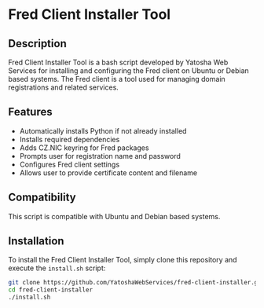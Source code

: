 # Fred Client Installer Tool

## Description

Fred Client Installer Tool is a bash script developed by Yatosha Web Services for installing and configuring the Fred client on Ubuntu or Debian based systems. The Fred client is a tool used for managing domain registrations and related services.

## Features

- Automatically installs Python if not already installed
- Installs required dependencies
- Adds CZ.NIC keyring for Fred packages
- Prompts user for registration name and password
- Configures Fred client settings
- Allows user to provide certificate content and filename

## Compatibility

This script is compatible with Ubuntu and Debian based systems.

## Installation

To install the Fred Client Installer Tool, simply clone this repository and execute the `install.sh` script:

```bash
git clone https://github.com/YatoshaWebServices/fred-client-installer.git
cd fred-client-installer
./install.sh

